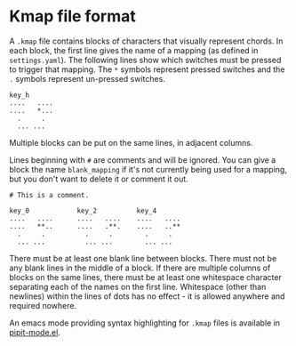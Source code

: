 # Kmap file format

A `.kmap` file contains blocks of characters that visually represent chords. In each block, the first line gives the name of a mapping (as defined in `settings.yaml`). The following lines show which switches must be pressed to trigger that mapping. The `*` symbols represent pressed switches and the `.` symbols represent un-pressed switches. 


```
key_h
....   ....
....   *...
  .     .
  ... ...
```

Multiple blocks can be put on the same lines, in adjacent columns.

Lines beginning with `#` are comments and will be ignored. You can give a block the name `blank_mapping` if it's not currently being used for a mapping, but you don't want to delete it or comment it out.

```
# This is a comment.

key_0            key_2          key_4
....   ....      ....   ....    ....   ....
....   **..      ....   .**.    ....   ..**
  .     .          .     .        .     .
  ... ...          ... ...        ... ...
```

There must be at least one blank line between blocks. There must not be any blank lines in the middle of a block. If there are multiple columns of blocks on the same lines, there must be at least one whitespace character separating each of the names on the first line. Whitespace (other than newlines) within the lines of dots has no effect - it is allowed anywhere and required nowhere.

<!-- The `.`'s and `*`'s are meant to be laid out in the same arrangement as the physical switches on the keyboard. If you make a keyboard with a different number or arrangement of switches, you can change the `.kmap` file format to match your hardware. You must update the `kmap_format` option in `settings.yaml`, so that the configuration program can parse the kmap blocks correctly and know which row and column pins correspond to which characters in the block. -->

An emacs mode providing syntax highlighting for `.kmap` files is available in [pipit-mode.el](www.github.com/e-matteson/pipit-keyboard/blob/master/extras/pipit-mode.el).
